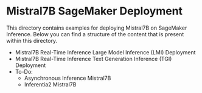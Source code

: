 # Mistral7B SageMaker Deployment
This directory contains examples for deploying Mistral7B on SageMaker Inference. Below you can find a structure of the content that is present within this directory.

- Mistral7B Real-Time Inference Large Model Inference (LMI) Deployment
- Mistral7B Real-Time Inference Text Generation Inference (TGI) Deployment
- To-Do:
    - Asynchronous Inference Mistral7B
    - Inferentia2 Mistral7B